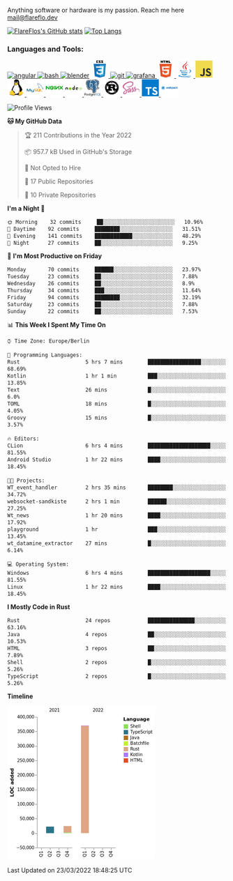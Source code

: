 Anything software or hardware is my passion.
Reach me here <a href="mailto:github@flareflo.dev">mail@flareflo.dev</a>

[![FlareFlos's GitHub stats](https://github-readme-stats.vercel.app/api?username=FlareFlo&show_icons=true&theme=github_dark)](https://github.com/FlareFlo/github-readme-stats)
[![Top Langs](https://github-readme-stats.vercel.app/api/top-langs/?username=FlareFlo&langs_count=10&layout=compact&theme=github_dark)](https://github.com/FlareFlo/github-readme-stats)

<h3 align="left">Languages and Tools:</h3>
<div align="left"> 
    <a href="https://angular.io" target="_blank" rel="noreferrer"><img src="https://angular.io/assets/images/logos/angular/angular.svg" alt="angular" width="40" height="40"/> </a> 
    <a href="https://www.gnu.org/software/bash/" target="_blank" rel="noreferrer"> <img src="https://www.vectorlogo.zone/logos/gnu_bash/gnu_bash-icon.svg" alt="bash" width="40" height="40"/> </a> 
    <a href="https://www.blender.org/" target="_blank" rel="noreferrer"> <img src="https://download.blender.org/branding/community/blender_community_badge_white.svg" alt="blender" width="40" height="40"/></a> 
    <a href="https://www.w3schools.com/css/" target="_blank" rel="noreferrer"> <img src="https://raw.githubusercontent.com/devicons/devicon/master/icons/css3/css3-original-wordmark.svg" alt="css3" width="40" height="40"/> </a> 
    <a href="https://git-scm.com/" target="_blank" rel="noreferrer"> <img src="https://www.vectorlogo.zone/logos/git-scm/git-scm-icon.svg" alt="git" width="40" height="40"/> </a> 
    <a href="https://grafana.com" target="_blank" rel="noreferrer"> <img src="https://www.vectorlogo.zone/logos/grafana/grafana-icon.svg" alt="grafana" width="40" height="40"/> </a> 
    <a href="https://www.w3.org/html/" target="_blank" rel="noreferrer"> <img src="https://raw.githubusercontent.com/devicons/devicon/master/icons/html5/html5-original-wordmark.svg" alt="html5" width="40" height="40"/> </a> 
    <a href="https://www.java.com" target="_blank" rel="noreferrer"> <img src="https://raw.githubusercontent.com/devicons/devicon/master/icons/java/java-original.svg" alt="java" width="40" height="40"/> </a> 
    <a href="https://developer.mozilla.org/en-US/docs/Web/JavaScript" target="_blank" rel="noreferrer"> <img src="https://raw.githubusercontent.com/devicons/devicon/master/icons/javascript/javascript-original.svg" alt="javascript" width="40" height="40"/> </a> 
    <a href="https://www.linux.org/" target="_blank" rel="noreferrer"> <img src="https://raw.githubusercontent.com/devicons/devicon/master/icons/linux/linux-original.svg" alt="linux" width="40" height="40"/> </a> 
    <a href="https://www.mysql.com/" target="_blank" rel="noreferrer"> <img src="https://raw.githubusercontent.com/devicons/devicon/master/icons/mysql/mysql-original-wordmark.svg" alt="mysql" width="40" height="40"/> </a> 
    <a href="https://www.nginx.com" target="_blank" rel="noreferrer"> <img src="https://raw.githubusercontent.com/devicons/devicon/master/icons/nginx/nginx-original.svg" alt="nginx" width="40" height="40"/> </a> 
    <a href="https://nodejs.org" target="_blank" rel="noreferrer"> <img src="https://raw.githubusercontent.com/devicons/devicon/master/icons/nodejs/nodejs-original-wordmark.svg" alt="nodejs" width="40" height="40"/> </a> 
    <a href="https://www.postgresql.org" target="_blank" rel="noreferrer"> <img src="https://raw.githubusercontent.com/devicons/devicon/master/icons/postgresql/postgresql-original-wordmark.svg" alt="postgresql" width="40" height="40"/> </a> 
    <a href="https://www.rust-lang.org" target="_blank" rel="noreferrer"> <img src="https://raw.githubusercontent.com/devicons/devicon/master/icons/rust/rust-plain.svg" alt="rust" width="40" height="40"/> </a> 
    <a href="https://sass-lang.com" target="_blank" rel="noreferrer"> <img src="https://raw.githubusercontent.com/devicons/devicon/master/icons/sass/sass-original.svg" alt="sass" width="40" height="40"/> </a> 
    <a href="https://www.typescriptlang.org/" target="_blank" rel="noreferrer"> <img src="https://raw.githubusercontent.com/devicons/devicon/master/icons/typescript/typescript-original.svg" alt="typescript" width="40" height="40"/> </a> 
    <a href="https://webpack.js.org" target="_blank" rel="noreferrer"> <img src="https://raw.githubusercontent.com/devicons/devicon/d00d0969292a6569d45b06d3f350f463a0107b0d/icons/webpack/webpack-original-wordmark.svg" alt="webpack" width="40" height="40"/> </a> 
</div>

<!--START_SECTION:waka-->
![Profile Views](http://img.shields.io/badge/Profile%20Views-3-blue)

**🐱 My GitHub Data** 

> 🏆 211 Contributions in the Year 2022
 > 
> 📦 957.7 kB Used in GitHub's Storage 
 > 
> 🚫 Not Opted to Hire
 > 
> 📜 17 Public Repositories 
 > 
> 🔑 10 Private Repositories  
 > 
**I'm a Night 🦉** 

```text
🌞 Morning    32 commits     ██░░░░░░░░░░░░░░░░░░░░░░░   10.96% 
🌆 Daytime    92 commits     ████████░░░░░░░░░░░░░░░░░   31.51% 
🌃 Evening    141 commits    ████████████░░░░░░░░░░░░░   48.29% 
🌙 Night      27 commits     ██░░░░░░░░░░░░░░░░░░░░░░░   9.25%

```
📅 **I'm Most Productive on Friday** 

```text
Monday       70 commits     ██████░░░░░░░░░░░░░░░░░░░   23.97% 
Tuesday      23 commits     ██░░░░░░░░░░░░░░░░░░░░░░░   7.88% 
Wednesday    26 commits     ██░░░░░░░░░░░░░░░░░░░░░░░   8.9% 
Thursday     34 commits     ███░░░░░░░░░░░░░░░░░░░░░░   11.64% 
Friday       94 commits     ████████░░░░░░░░░░░░░░░░░   32.19% 
Saturday     23 commits     ██░░░░░░░░░░░░░░░░░░░░░░░   7.88% 
Sunday       22 commits     ██░░░░░░░░░░░░░░░░░░░░░░░   7.53%

```


📊 **This Week I Spent My Time On** 

```text
⌚︎ Time Zone: Europe/Berlin

💬 Programming Languages: 
Rust                     5 hrs 7 mins        █████████████████░░░░░░░░   68.69% 
Kotlin                   1 hr 1 min          ███░░░░░░░░░░░░░░░░░░░░░░   13.85% 
Text                     26 mins             █░░░░░░░░░░░░░░░░░░░░░░░░   6.0% 
TOML                     18 mins             █░░░░░░░░░░░░░░░░░░░░░░░░   4.05% 
Groovy                   15 mins             █░░░░░░░░░░░░░░░░░░░░░░░░   3.57%

🔥 Editors: 
CLion                    6 hrs 4 mins        ████████████████████░░░░░   81.55% 
Android Studio           1 hr 22 mins        ████░░░░░░░░░░░░░░░░░░░░░   18.45%

🐱‍💻 Projects: 
WT_event_handler         2 hrs 35 mins       ████████░░░░░░░░░░░░░░░░░   34.72% 
websocket-sandkiste      2 hrs 1 min         ██████░░░░░░░░░░░░░░░░░░░   27.25% 
Wt_news                  1 hr 20 mins        ████░░░░░░░░░░░░░░░░░░░░░   17.92% 
playground               1 hr                ███░░░░░░░░░░░░░░░░░░░░░░   13.45% 
wt_datamine_extractor    27 mins             █░░░░░░░░░░░░░░░░░░░░░░░░   6.14%

💻 Operating System: 
Windows                  6 hrs 4 mins        ████████████████████░░░░░   81.55% 
Linux                    1 hr 22 mins        ████░░░░░░░░░░░░░░░░░░░░░   18.45%

```

**I Mostly Code in Rust** 

```text
Rust                     24 repos            ███████████████░░░░░░░░░░   63.16% 
Java                     4 repos             ██░░░░░░░░░░░░░░░░░░░░░░░   10.53% 
HTML                     3 repos             ██░░░░░░░░░░░░░░░░░░░░░░░   7.89% 
Shell                    2 repos             █░░░░░░░░░░░░░░░░░░░░░░░░   5.26% 
TypeScript               2 repos             █░░░░░░░░░░░░░░░░░░░░░░░░   5.26%

```


**Timeline**

![Chart not found](https://raw.githubusercontent.com/FlareFlo/FlareFlo/main/charts/bar_graph.png) 


 Last Updated on 23/03/2022 18:48:25 UTC
<!--END_SECTION:waka-->
